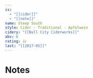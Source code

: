 ```yaml
---
is:
  - "[[cider]]"
  - "[[note]]"
name: Steep South
style: Cider - Traditional - Apfelwein
cidery: "[[Bull City Ciderworks]]"
abv: 6
rating: 👍
last: "[[2017-05]]"
---
```

# Notes

